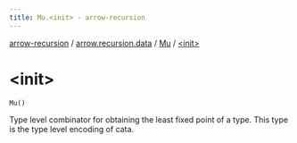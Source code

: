 ```yaml
---
title: Mu.<init> - arrow-recursion
---
```


[arrow-recursion](../../index.html) / [arrow.recursion.data](../index.html) / [Mu](index.html) / [&lt;init&gt;](./-init-.html)

# &lt;init&gt;

`Mu()`

Type level combinator for obtaining the least fixed point of a type.
This type is the type level encoding of cata.

